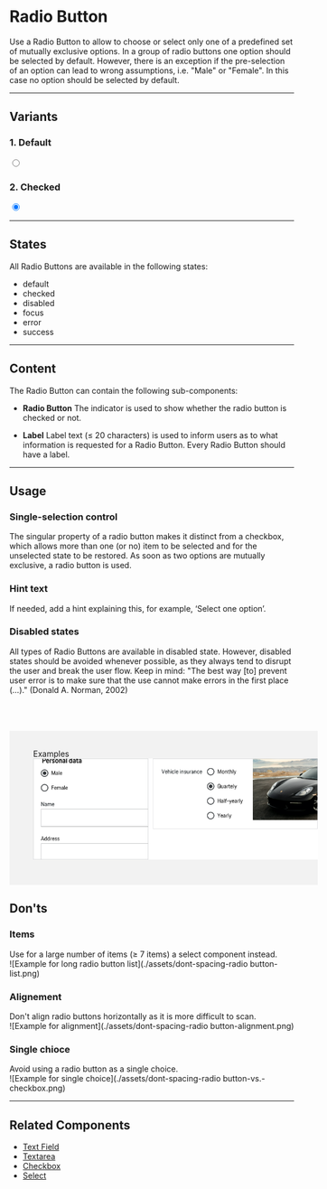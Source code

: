 # Radio Button
 
Use a Radio Button to allow to choose or select only one of a predefined set of mutually exclusive options.
In a group of radio buttons one option should be selected by default. However, there is an exception if the pre-selection of an option can lead to wrong assumptions, i.e. "Male" or "Female". In this case no option should be selected by default.

---
 
## Variants
 
### 1. Default

<p-radio-button-wrapper label="Some label" hide-label="false"><input type="radio" name="some-name-1"></p-radio-button-wrapper>
 
### 2. Checked

<p-radio-button-wrapper label="Some label" hide-label="false"><input type="radio" name="some-name-1" checked="checked"></p-radio-button-wrapper>
 
---
 
## States
All Radio Buttons are available in the following states:
* default
* checked
* disabled
* focus
* error
* success
 
---
 
## Content
 
The Radio Button can contain the following sub-components:

- **Radio Button**
The indicator is used to show whether the radio button is checked or not.
 
- **Label**
Label text (≤ 20 characters) is used to inform users as to what information is requested for a Radio Button. Every Radio Button should have a label.
 
---
 
## Usage
 
### Single-selection control
The singular property of a radio button makes it distinct from a checkbox, which allows more than one (or no) item to be selected and for the unselected state to be restored. As soon as two options are mutually exclusive, a radio button is used.

### Hint text
If needed, add a hint explaining this, for example, ‘Select one option’.

### Disabled states
All types of Radio Buttons are available in disabled state. However, disabled states should be avoided whenever possible, as they always tend to disrupt the user and break the user flow. Keep in mind: "The best way [to] prevent user error is to make sure that the use cannot make errors in the first place (…)." (Donald A. Norman, 2002)
 
<div style="background:#F2F2F2; width:100%; margin-top: 64px; padding-top: 32px; padding-left: 42px; padding-bottom: 42px;">
    <p-headline variant="headline-3" tag="h3" style="margin-bottom: 24px;">Examples</p-headline>
    <img src="./assets/form-radio-butto-examples.png" alt="Examples for button usage"/>
</div>

 
## Don'ts
 
### Items
Use for a large number of items (≥ 7 items) a select component instead.
<br>
![Example for long radio button list](./assets/dont-spacing-radio button-list.png)

### Alignement
Don't align radio buttons horizontally as it is more difficult to scan.
<br>
![Example for alignment](./assets/dont-spacing-radio button-alignment.png)

### Single chioce
Avoid using a radio button as a single choice.
 <br>
![Example for single choice](./assets/dont-spacing-radio button-vs.-checkbox.png)
 
---
 
## Related Components
 
* [Text Field](#/web/components/form/text-field)
* [Textarea](#/web/components/form/textarea)
* [Checkbox](#/web/components/form/checkbox)
* [Select](#/web/components/form/select)

 